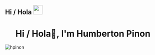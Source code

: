 ## Hi &#47; Hola <img src="https://raw.githubusercontent.com/iampavangandhi/iampavangandhi/master/gifs/Hi.gif" width="30px">

<h1 align="center">Hi &#47 Hola👋, I'm Humberton Pinon</h1>

<p align="left"> <img src="https://komarev.com/ghpvc/?username=hpinon&label=Profile%20views&color=0e75b6&style=flat" alt="hpinon" /> </p>

<!--
**hpinon/hpinon** is a ✨ _special_ ✨ repository because its `README.md` (this file) appears on your GitHub profile.

Here are some ideas to get you started:

- 🔭 I’m currently working on ...
- 🌱 I’m currently learning ...
- 👯 I’m looking to collaborate on ...
- 🤔 I’m looking for help with ...
- 💬 Ask me about ...
- 📫 How to reach me: ...
- 😄 Pronouns: ...
- ⚡ Fun fact: ...
-->

